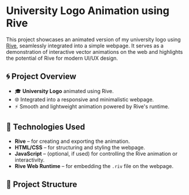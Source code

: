 # University Logo Animation using Rive

This project showcases an animated version of my university logo using [Rive](https://rive.app/), seamlessly integrated into a simple webpage. It serves as a demonstration of interactive vector animations on the web and highlights the potential of Rive for modern UI/UX design.

## 🌀 Project Overview

- 🎓 **University Logo** animated using Rive.
- 🌐 Integrated into a responsive and minimalistic webpage.
- ⚡ Smooth and lightweight animation powered by Rive's runtime.

## 🔧 Technologies Used

- **Rive** – for creating and exporting the animation.
- **HTML/CSS** – for structuring and styling the webpage.
- **JavaScript** – (optional, if used) for controlling the Rive animation or interactivity.
- **Rive Web Runtime** – for embedding the `.riv` file on the webpage.

## 📁 Project Structure

